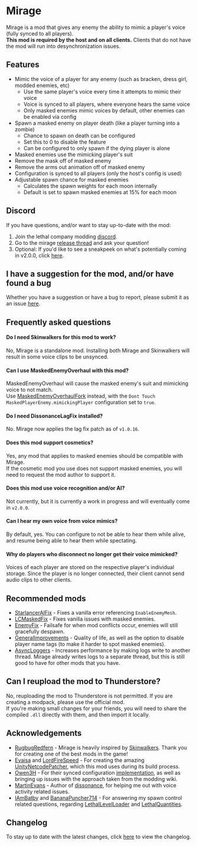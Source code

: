 # Mirage

Mirage is a mod that gives any enemy the ability to mimic a player's voice (fully synced to all players).  
**This mod is required by the host and on all clients.** Clients that do not have the mod will run into desynchronization issues.

## Features

- Mimic the voice of a player for any enemy (such as bracken, dress girl, modded enemies, etc)
   - Use the same player's voice every time it attempts to mimic their voice
   - Voice is synced to all players, where everyone hears the same voice
   - Only masked enemies mimic voices by default, other enemies can be enabled via config
- Spawn a masked enemy on player death (like a player turning into a zombie)
   - Chance to spawn on death can be configured
   - Set this to 0 to disable the feature
   - Can be configured to only spawn if the dying player is alone
- Masked enemies use the mimicking player's suit
- Remove the mask off of masked enemy
- Remove the arms out animation off of masked enemy
- Configuration is synced to all players (only the host's config is used)
- Adjustable spawn chance for masked enemies
   - Calculates the spawn weights for each moon internally
   - Default is set to spawn masked enemies at 15% for each moon

## Discord

If you have questions, and/or want to stay up-to-date with the mod:

1. Join the lethal company modding [discord](https://discord.gg/lcmod).
2. Go to the mirage [release thread](https://discord.com/channels/1168655651455639582/1200695291972685926) and ask your question!
3. Optional: If you'd like to see a sneakpeek on what's potentially coming in v2.0.0, click [here](https://discord.com/channels/1168655651455639582/1200695291972685926/1210038530160599060).

##  I have a suggestion for the mod, and/or have found a bug

Whether you have a suggestion or have a bug to report, please submit it as an issue [here](https://github.com/qwbarch/lc-mirage/issues/new).

## Frequently asked questions

#### Do I need Skinwalkers for this mod to work?

No, Mirage is a standalone mod. Installing both Mirage and Skinwalkers will result in some voice clips to be unsynced.

#### Can I use MaskedEnemyOverhaul with this mod?

MaskedEnemyOverhaul will cause the masked enemy's suit and mimicking voice to not match.  
Use [MaskedEnemyOverhaulFork](https://thunderstore.io/c/lethal-company/p/Coppertiel/MaskedEnemyOverhaulFork/) instead, with
the ``Dont Touch MaskedPlayerEnemy.mimickingPlayer`` configuration set to ``true``.

#### Do I need DissonanceLagFix installed?

No. Mirage now applies the lag fix patch as of ``v1.0.16``.

#### Does this mod support cosmetics?

Yes, any mod that applies to masked enemies should be compatible with Mirage.  
If the cosmetic mod you use does not support masked enemies, you will need to request the mod author to support it.

#### Does this mod use voice recognition and/or AI?

Not currently, but it is currently a work in progress and will eventually come in ``v2.0.0``.

#### Can I hear my own voice from voice mimics?

By default, yes. You can configure to not be able to hear them while alive, and resume being able to hear them while spectating.  

#### Why do players who disconnect no longer get their voice mimicked?

Voices of each player are stored on the respective player's individual storage. Since
the player is no longer connected, their client cannot send audio clips to other clients.

## Recommended mods

- [StarlancerAIFix](https://thunderstore.io/c/lethal-company/p/AudioKnight/StarlancerAIFix/) - Fixes a vanilla error referencing ``EnableEnemyMesh``.
- [LCMaskedFix](https://thunderstore.io/c/lethal-company/p/kuba6000/LC_Masked_Fix/) - Fixes vanilla issues with masked enemies.
- [EnemyFix](https://thunderstore.io/c/lethal-company/p/SZAKI/EnemyFix/) - Failsafe for when mod conflicts occur, enemies will still gracefully despawn.
- [GeneralImprovements](https://thunderstore.io/c/lethal-company/p/ShaosilGaming/GeneralImprovements/) - Quality of life, as well as the option to disable player name tags (to make it harder to spot masked enemies).
- [AsyncLoggers](https://thunderstore.io/c/lethal-company/p/mattymatty/AsyncLoggers/) - Increases performance by making logs write to another thread. Mirage already
   writes logs to a separate thread, but this is still good to have for other mods that you have.

## Can I reupload the mod to Thunderstore?

No, reuploading the mod to Thunderstore is not permitted. If you are creating a modpack, please use the official mod.  
If you're making small changes for your friends, you will need to share the compiled ``.dll`` directly with them, and then import it locally.

## Acknowledgements

- [RugbugRedfern](https://rugbug.net) - Mirage is heavily inspired by [Skinwalkers](https://thunderstore.io/c/lethal-company/p/RugbugRedfern/Skinwalkers/). Thank you for creating one of the best mods in the game!
- [Evaisa](https://github.com/EvaisaDev) and [LordFireSpeed](https://github.com/Lordfirespeed) - For creating the amazing [UnityNetcodePatcher](https://github.com/EvaisaDev/UnityNetcodePatcher), which this mod uses during its build process.
- [Owen3H](https://github.com/Owen3H) - For their synced configuration [implementation](https://gist.github.com/Owen3H/c73e09314ed71b254256cbb15fd8c51e/5f314116ccd2ba3e5a2a38f01cf889dc674f2cfa), as well as bringing up issues with the approach taken from the modding wiki.
- [MartinEvans](https://github.com/martindevans) - Author of [dissonance](https://placeholder-software.co.uk/dissonance/docs/index.html), for helping me out with voice activity related issues.
- [IAmBatby](https://github.com/IAmBatby) and [BananaPuncher714](https://github.com/BananaPuncher714) - For answering my spawn control related questions, regarding [LethalLevelLoader](https://thunderstore.io/c/lethal-company/p/IAmBatby/LethalLevelLoader/) and [LethalQuantities](https://thunderstore.io/c/lethal-company/p/BananaPuncher714/LethalQuantities/).

## Changelog

To stay up to date with the latest changes, click [here](https://thunderstore.io/c/lethal-company/p/qwbarch/Mirage/changelog) to view the changelog.
